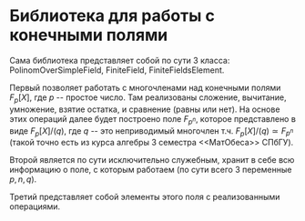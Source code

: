 # Библиотека для работы с конечными полями
Сама библиотека представляет собой по сути 3 класса: PolinomOverSimpleField, FiniteField, FiniteFieldsElement.

Первый позволяет работать с многочленами над конечными полями $F_p[X]$, где $p$ -- простое число. Там реализованы сложение, вычитание, умножение, взятие остатка, 
и сравнение (равны или нет). На основе этих операций далее будет построено поле $F_{p^n}$, которое представлено в виде $F_p[X]/(q)$, где $q$ -- это неприводимый многочлен т.ч. 
$F_p[X]/(q) \simeq F_{p^n}$ (такой точно есть из курса алгебры 3 семестра <<МатОбеса>> СПбГУ).

Второй является по сути исключительно служебным, хранит в себе всю информацию о поле, с которым работаем (по сути всего 3 переменные $p, n, q$).

Третий представляет собой элементы этого поля с реализованными операциями.